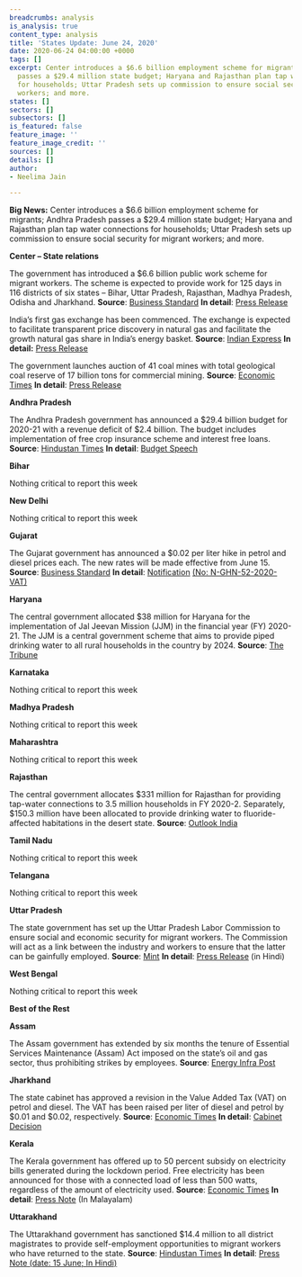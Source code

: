 ```yaml
---
breadcrumbs: analysis
is_analysis: true
content_type: analysis
title: 'States Update: June 24, 2020'
date: 2020-06-24 04:00:00 +0000
tags: []
excerpt: Center introduces a $6.6 billion employment scheme for migrants; Andhra Pradesh
  passes a $29.4 million state budget; Haryana and Rajasthan plan tap water connections
  for households; Uttar Pradesh sets up commission to ensure social security for migrant
  workers; and more.
states: []
sectors: []
subsectors: []
is_featured: false
feature_image: ''
feature_image_credit: ''
sources: []
details: []
author:
- Neelima Jain

---
```

**Big News:** Center introduces a $6.6 billion employment scheme for migrants; Andhra Pradesh passes a $29.4 million state budget; Haryana and Rajasthan plan tap water connections for households; Uttar Pradesh sets up commission to ensure social security for migrant workers; and more.

**Center – State relations**

The government has introduced a $6.6 billion public work scheme for migrant workers. The scheme is expected to provide work for 125 days in 116 districts of six states – Bihar, Uttar Pradesh, Rajasthan, Madhya Pradesh, Odisha and Jharkhand. **Source**: [Business Standard](https://www.business-standard.com/article/economy-policy/pm-launches-rural-job-scheme-for-migrant-workers-in-poll-bound-bihar-120062000881_1.html) **In detail**: [Press Release](https://pib.gov.in/PressReleasePage.aspx?PRID=1632861)

India’s first gas exchange has been commenced. The exchange is expected to facilitate transparent price discovery in natural gas and facilitate the growth natural gas share in India’s energy basket. **Source**: [Indian Express](https://indianexpress.com/article/explained/indian-gas-exchange-igx-what-it-is-and-how-it-will-work-6460379/) **In detail:** [Press Release](https://www.igxindia.com/wp-content/uploads/2020/06/Press-Release-IGX-Launch-June-15.pdf)

The government launches auction of 41 coal mines with total geological coal reserve of 17 billion tons for commercial mining. **Source**: [Economic Times](https://energy.economictimes.indiatimes.com/news/coal/unleashing-coal-41-mines-on-offer-for-commercial-extraction/76442521) **In detail**: [Press Release](https://pib.gov.in/PressReleasePage.aspx?PRID=1632309)

**Andhra Pradesh**

The Andhra Pradesh government has announced a $29.4 billion budget for 2020-21 with a revenue deficit of $2.4 billion. The budget includes implementation of free crop insurance scheme and interest free loans. **Source**: [Hindustan Times](https://www.hindustantimes.com/india-news/in-andhra-pradesh-s-budget-of-rs-2-24-lakh-cr-a-revenue-deficit-of-rs-18k-cr/story-GksTfz9Ctcohz2ffr4ZewJ.html) **In detail**: [Budget Speech](https://apfinance.gov.in/uploads/budget-2020-21-books/SpeechEnglish.pdf)

**Bihar**

Nothing critical to report this week

**New Delhi**

Nothing critical to report this week

**Gujarat**

The Gujarat government has announced a $0.02 per liter hike in petrol and diesel prices each. The new rates will be made effective from June 15. **Source**: [Business Standard](https://www.business-standard.com/article/economy-policy/staring-at-rs-26-000-cr-revenue-loss-gujarat-hikes-fuel-prices-by-rs-2-ltr-120061501430_1.html) **In detail**: [Notification](https://www.commercialtax.gujarat.gov.in/vatwebsite/circular.do?strType=NOTI&strActionType=LIST) [(No: N-GHN-52-2020-VAT)](https://www.commercialtax.gujarat.gov.in/vatwebsite/circular.do?strType=NOTI&strActionType=LIST)

**Haryana**

The central government allocated $38 million for Haryana for the implementation of Jal Jeevan Mission (JJM) in the financial year (FY) 2020-21. The JJM is a central government scheme that aims to provide piped drinking water to all rural households in the country by 2024. **Source**: [The Tribune](https://www.tribuneindia.com/news/haryana/centre-approves-rs-290-crore-for-jal-jeevan-mission-in-haryana-99531)

**Karnataka**

Nothing critical to report this week

**Madhya Pradesh**

Nothing critical to report this week

**Maharashtra**

Nothing critical to report this week

**Rajasthan**

The central government allocates $331 million for Rajasthan for providing tap-water connections to 3.5 million households in FY 2020-2. Separately, $150.3 million have been allocated to provide drinking water to fluoride-affected habitations in the desert state. **Source**: [Outlook India](https://www.outlookindia.com/newsscroll/centre-allocates-rs-2522cr-to-rajasthan-under-water-scheme/1866548)

**Tamil Nadu**

Nothing critical to report this week

**Telangana**

Nothing critical to report this week

**Uttar Pradesh**

The state government has set up the Uttar Pradesh Labor Commission to ensure social and economic security for migrant workers. The Commission will act as a link between the industry and workers to ensure that the latter can be gainfully employed. **Source**: [Mint](https://www.livemint.com/news/india/uttar-pradesh-forms-labour-commission-to-help-out-migrant-workers-11592364605571.html) **In detail**: [Press Release](http://information.up.nic.in/attachments/files/5ee8be22-ac10-484f-90c9-6f600af72573.pdf) (in Hindi)

**West Bengal**

Nothing critical to report this week

**Best of the Rest**

**Assam**

The Assam government has extended by six months the tenure of Essential Services Maintenance (Assam) Act imposed on the state’s oil and gas sector, thus prohibiting strikes by employees. **Source**: [Energy Infra Post](https://www.energyinfrapost.com/assam-govt-extends-esma-by-six-months-in-states-oil-and-gas-sector/)

**Jharkhand**

The state cabinet has approved a revision in the Value Added Tax (VAT) on petrol and diesel. The VAT has been raised per liter of diesel and petrol by $0.01 and $0.02, respectively. **Source**: [Economic Times](https://energy.economictimes.indiatimes.com/news/oil-and-gas/jharkhand-state-hikes-fuel-prices-to-make-up-for-lockdown-losses/76435824) **In detail**: [Cabinet Decision](http://cm.jharkhand.gov.in/sites/default/files/cabinet_decision_17_06_2020.pdf)

**Kerala**

The Kerala government has offered up to 50 percent subsidy on electricity bills generated during the lockdown period. Free electricity has been announced for those with a connected load of less than 500 watts, regardless of the amount of electricity used. **Source**: [Economic Times](https://energy.economictimes.indiatimes.com/news/power/amid-complaints-of-steep-hike-in-power-bills-kerala-govt-offers-subsidies-for-consumers/76455652) **In detail**: [Press Note](https://www.prd.kerala.gov.in/ml/node/85999) (In Malayalam)

**Uttarakhand**

The Uttarakhand government has sanctioned $14.4 million to all district magistrates to provide self-employment opportunities to migrant workers who have returned to the state. **Source**: [Hindustan Times](https://www.hindustantimes.com/india-news/uttarakhand-govt-sanctions-rs110-crore-to-provide-self-employment-to-migrant-workers/story-sddMO2xOpZ9KYq9tb55XCK.html) **In detail**: [Press Note (date: 15 June; In Hindi)](http://uttarainformation.gov.in/press.php)